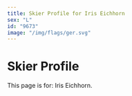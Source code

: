 ```yaml
---
title: Skier Profile for Iris Eichhorn
sex: "L"
id: "9673"
image: "/img/flags/ger.svg" 
---
```


# Skier Profile

This page is for: Iris Eichhorn.
    
